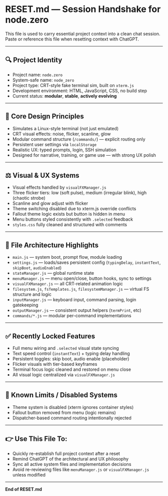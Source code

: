 # RESET.md — Session Handshake for node.zero

This file is used to carry essential project context into a clean chat session. Paste or reference this file when resetting context with ChatGPT.

---

## 🔍 Project Identity
- Project name: `node.zero`
- System-safe name: `node_zero`
- Project type: CRT-style fake terminal sim, built on `xterm.js`
- Development environment: HTML, JavaScript, CSS, no build step
- Current status: **modular**, **stable**, **actively evolving**

---

## 🔫 Core Design Principles
- Simulates a Linux-style terminal (not just emulated)
- CRT visual effects: noise, flicker, scanline, glow
- Modular command structure (`/commands/`) — explicit routing only
- Persistent user settings via `localStorage`
- Realistic UX: typed prompts, login, SSH simulation
- Designed for narrative, training, or game use — with strong UX polish

---

## ⚖️ Visual & UX Systems
- Visual effects handled by `visualFXManager.js`
- Three flicker tiers: low (soft pulse), medium (irregular blink), high (chaotic strobe)
- Scanline and glow adjust with flicker
- Theme switching disabled due to xterm.js override conflicts
- Fallout theme logic exists but button is hidden in menu
- Menu buttons styled consistently with `.selected` feedback
- `styles.css` fully cleaned and structured with comments

---

## 📂 File Architecture Highlights
- `main.js` — system boot, prompt flow, module loading
- `settings.js` — loads/saves persistent config (`typingDelay`, `instantText`, `skipBoot`, `audioEnabled`)
- `stateManager.js` — global runtime state
- `menuManager.js` — menu open/close, button hooks, sync to settings
- `visualFXManager.js` — all CRT-related animation logic
- `filesystem.js`, `fsTemplates.js`, `filesystemManager.js` — virtual FS structure and logic
- `inputManager.js` — keyboard input, command parsing, login gatekeeping
- `outputManager.js` — consistent output helpers (`termPrint`, etc)
- `commands/*.js` — modular per-command implementations

---

## ✅ Recently Locked Features
- Full menu wiring and `.selected` visual state syncing
- Text speed control (`instantText`) + typing delay handling
- Persistent toggles: skip boot, audio enable (placeholder)
- Flicker visuals with tier-based keyframes
- Terminal focus logic cleaned and restored on menu close
- All visual logic centralized via `visualFXManager.js`

---

## 🚫 Known Limits / Disabled Systems
- Theme system is disabled (xterm ignores container styles)
- Fallout button removed from menu (logic remains)
- Dispatcher-based command routing intentionally rejected

---

## 👉 Use This File To:
- Quickly re-establish full project context after a reset
- Remind ChatGPT of the architectural and UX philosophy
- Sync all active system files and implementation decisions
- Avoid re-reviewing files like `menuManager.js` or `visualFXManager.js` unless modified

---

**End of RESET.md**